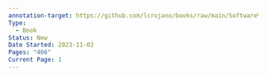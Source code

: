 ```yaml
---
annotation-target: https://github.com/lcrojano/books/raw/main/Software%20Engineering/Typescript/TypeScript%20in%2050%20Lessons%20by%20Stefan%20Baumgartner.pdf
Type:
  - Book
Status: New
Date Started: 2023-11-02
Pages: "466"
Current Page: 1
---
```

